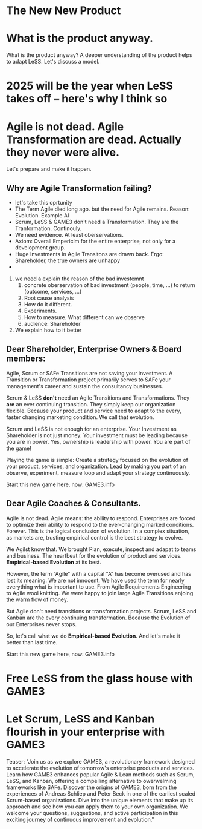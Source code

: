 # The New New Product 
# What is the product anyway.
What is the product anyway? A deeper understanding of the product helps to adapt LeSS. Let's discuss a model.
# 2025 will be the year when LeSS takes off – here's why I think so

# Agile is not dead. Agile Transformation are dead. Actually they never were alive.

Let's prepare and make it happen. 

## Why are Agile Transformation failing?
- let's take this oprtunity
- The Term Agile died long ago. but the need for Agile remains. Reason: Evolution. Example AI
- Scrum, LeSS & GAME3 don't need a Transformation. They are the Tranformation. Continouly.
- We need evidence. At least oberservations.
- Axiom: Overall Empericim for the entire enterprise, not only for a development group.
- Huge Investments in Agile Transitons are drawn back. Ergo:  Shareholder, the true owners are unhappy
- 
1. we need a explain the reason of the bad investemnt
	1. concrete oberservation of bad investment (people, time, ...) to return (outcome, services, ...)
	2. Root cause analysis
	3. How do it different. 
	4. Experiments.
	5. How to measure. What different can we observe
	6. audience: Shareholder
3. We explain how to it better

## Dear Shareholder, Enterprise Owners & Board members:
Agile, Scrum or SAFe Transitions are not saving your investment. A Transition or Transformation project primarily serves to SAFe your management's career and sustain the consultancy businesses.

Scrum & LeSS **don't** need an Agile Transitions and Transformations. They **are** an ever continuing transition. They simply keep our organization flexible. Because your product and service need to adapt to the every, faster changing marketing condition. We call that evolution.

Scrum and LeSS is not enough for an enterprise. Your Investment as Shareholder is not just money. Your investment must be leading because you are in power. Yes, ownership is leadership with power. You are part of the game!

Playing the game is simple:
Create a strategy focused on the evolution of your product, services, and organization. Lead by making you part of an observe, experiment, measure loop and adapt your strategy continuously. 

Start this new game here, now: GAME3.info
## Dear Agile Coaches & Consultants.
Agile is not dead. Agile means: the ability to respond. Enterprises are forced to optimize their ability to respond to the ever-changing marked conditions. Forever. This is the logical conclusion of evolution. In a complex situation, as markets are, trusting empirical control is the best strategy to evolve. 

We Agilst know that. We brought Plan, execute, inspect and adapat to teams and business. The heartbeat for the evolution of product and services. **Empirical-based Evolution** at its best.

However, the term “Agile” with a capital "A“ has become overused and has lost its meaning. We are not innocent. We have used the term for nearly everything what is important to use. From Agile Requirements Engineering to Agile wool knitting. We were happy to join large Agile Transitions enjoing the warm flow of money.

But Agile don't need transitions or transformation projects. Scrum, LeSS and Kanban are the every continuing transformation. Because the Evolution of our Enterprises never stops.

So, let's call what we do **Empirical-based Evolution**. And let's make it better than last time. 

Start this new game here, now: GAME3.info



# Free LeSS from the glass house with GAME3

# Let Scrum, LeSS and Kanban flourish in your enterprise with GAME3

Teaser: "Join us as we explore GAME3, a revolutionary framework designed to accelerate the evolution of tomorrow's enterprise products and services. Learn how GAME3 enhances popular Agile & Lean methods such as Scrum, LeSS, and Kanban, offering a compelling alternative to owerwelming frameworks like SAFe. Discover the origins of GAME3, born from the experiences of Andreas Schliep and Peter Beck in one of the earliest scaled Scrum-based organizations. Dive into the unique elements that make up its approach and see how you can apply them to your own organization. We welcome your questions, suggestions, and active participation in this exciting journey of continuous improvement and evolution."



